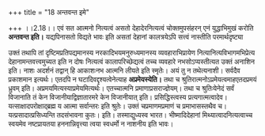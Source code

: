 +++
title = "18 अन्तवन्त इमे"

+++
।।2.18।। एवं सत आत्मनो नित्यत्वं असतो देहादेरनित्यत्वं चोक्तमुपसंहरन् एनं
युद्धाभिमुखं करोति **अन्तवन्त इति।** यद्यपिनासतो विद्यते भावः इति
असतां देहानां कालत्रयेऽपि सत्त्वं नास्तीति परमार्थदृष्ट्या  
  
उक्तं तथापि तां दृष्टिमप्रतिपद्यमानस्य नरकादिभयमनुरुध्यमानस्य
व्यवहाराभिप्रायेण नित्यानित्यविभागमभिप्रेत्य देहानामन्तवत्त्वमुच्यत इति
न दोषः नित्यत्वं कालापरिच्छेद्यत्वं तच्च व्यवहारे नभसोऽप्यस्तीत्यत उक्तं
अनाशिन इति। नाशः अदर्शनं तद्वान् हि आकाशःनभ आत्मनि लीयते इति स्मृतेः।
अयं तु न तथेत्यनाशी। सर्वदैव प्रकाशमान इत्यर्थः। एतदपि न
घटादिवद्दृश्यत्वेनेत्याह **अप्रमेयस्येति।** तथा च
श्रुतिरात्मनोऽप्रमेयत्वमाहएतदप्रमयं ध्रुवम् इति।
अप्रमयमित्यस्याप्रमेयमित्यर्थः। एतच्चात्मनि प्रमाणाप्रसराज्ज्ञेयम्। तथा
च श्रुतिःयेनेदं सर्वं विजानाति तं केन विजानीयाद्विज्ञातारमरे केन
विजानीयात् इति। प्रसिद्धिस्त्वस्य
प्रत्यगात्मत्वादेव। यत्साक्षादपरोक्षाद्ब्रह्म य आत्मा सर्वान्तरः इति
श्रुतेः। उक्तं चप्रमाणमप्रमाणं च प्रमाभासस्तथैव च।
यत्प्रसादात्प्रसिध्यन्ति तदसंभावना कुतः। इति। तस्माद्युध्यस्व भारत।
भीष्मादिदेहानां मिथ्यात्वादनित्यत्वाच्च स्वयमेव नष्टप्रायतया
हननान्निवृत्त्या त्वया स्वधर्मो न नाशनीय इति भावः।  
